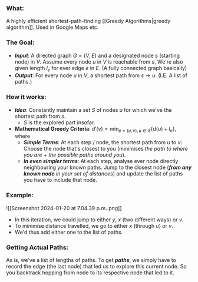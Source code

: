 ### What:
A highly efficient shortest-path-finding [[Greedy Algorithms|greedy algorithm]]. Used in Google Maps etc. 

### The Goal:
- ***Input***: A directed graph $G=(V,E)$ and a designated node $s$ (starting node) in $V$. Assume every node $u$ in $V$ is reachable from $s$. We're also given length $l_{e}$ for ever edge $e$ in $E$. (A fully connected graph basically)
- ***Output***: For every node $u$ in $V$, a shortest path from $s \rightarrow u$. (I.E. A list of paths.)

### How it works:
- ***Idea***: Constantly maintain a set $S$ of nodes $u$ for which we've the shortest path from $s$. 
	- $S$ is the explored part insofar.
- **Mathematical Greedy Criteria**: $d'(v) = \min_{e=(u,v), u \in S} \{ d(u) + l_e \}$, where 
	- ***Simple Terms***: At each step / node, the shortest path from $u$ to $v$: Choose the node that's closest to you (minimises *the path to where you are* + *the possible paths around you*). 
	- ***In even simpler terms***: At each step, analyse ever node directly neighbouring your known paths. Jump  to the closest node (***from any known node** in your set of distances*) and update the list of paths you have to include that node. 

### Example:
![[Screenshot 2024-01-20 at 7.04.39 p.m..png]]
- In this iteration, we could jump to either $y$, $x$ (two different ways) or $v$. 
- To minimise distance travelled, we go to either $x$ (through $u$) or $v$. 
- We'd thus add either one to the list of paths. 


### Getting Actual Paths:
As is, we've a list of lengths of paths. To get ***paths***, we simply have to record the edge (the last node) that led us to explore this current node. So you backtrack hopping from node to its respective node that led to it.


